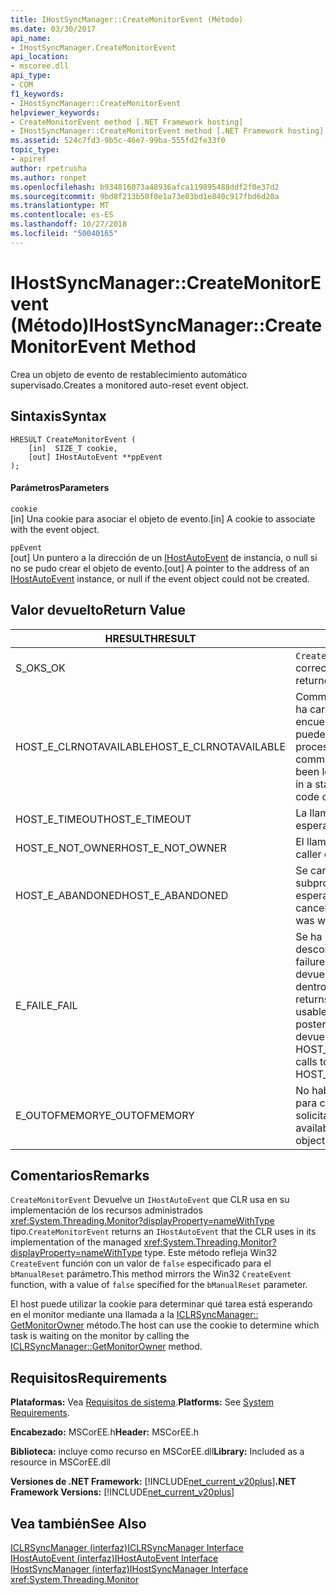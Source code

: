 ```yaml
---
title: IHostSyncManager::CreateMonitorEvent (Método)
ms.date: 03/30/2017
api_name:
- IHostSyncManager.CreateMonitorEvent
api_location:
- mscoree.dll
api_type:
- COM
f1_keywords:
- IHostSyncManager::CreateMonitorEvent
helpviewer_keywords:
- CreateMonitorEvent method [.NET Framework hosting]
- IHostSyncManager::CreateMonitorEvent method [.NET Framework hosting]
ms.assetid: 524c7fd3-9b5c-46e7-99ba-555fd2fe33f0
topic_type:
- apiref
author: rpetrusha
ms.author: ronpet
ms.openlocfilehash: b934816073a48936afca119895488ddf2f0e37d2
ms.sourcegitcommit: 9bd8f213b50f0e1a73e03bd1e840c917fbd6d20a
ms.translationtype: MT
ms.contentlocale: es-ES
ms.lasthandoff: 10/27/2018
ms.locfileid: "50040165"
---
```

# <a name="ihostsyncmanagercreatemonitorevent-method"></a><span data-ttu-id="1c874-102">IHostSyncManager::CreateMonitorEvent (Método)</span><span class="sxs-lookup"><span data-stu-id="1c874-102">IHostSyncManager::CreateMonitorEvent Method</span></span>
<span data-ttu-id="1c874-103">Crea un objeto de evento de restablecimiento automático supervisado.</span><span class="sxs-lookup"><span data-stu-id="1c874-103">Creates a monitored auto-reset event object.</span></span>  
  
## <a name="syntax"></a><span data-ttu-id="1c874-104">Sintaxis</span><span class="sxs-lookup"><span data-stu-id="1c874-104">Syntax</span></span>  
  
```  
HRESULT CreateMonitorEvent (  
    [in]  SIZE_T cookie,  
    [out] IHostAutoEvent **ppEvent  
);  
```  
  
#### <a name="parameters"></a><span data-ttu-id="1c874-105">Parámetros</span><span class="sxs-lookup"><span data-stu-id="1c874-105">Parameters</span></span>  
 `cookie`  
 <span data-ttu-id="1c874-106">[in] Una cookie para asociar el objeto de evento.</span><span class="sxs-lookup"><span data-stu-id="1c874-106">[in] A cookie to associate with the event object.</span></span>  
  
 `ppEvent`  
 <span data-ttu-id="1c874-107">[out] Un puntero a la dirección de un [IHostAutoEvent](../../../../docs/framework/unmanaged-api/hosting/ihostautoevent-interface.md) de instancia, o null si no se pudo crear el objeto de evento.</span><span class="sxs-lookup"><span data-stu-id="1c874-107">[out] A pointer to the address of an [IHostAutoEvent](../../../../docs/framework/unmanaged-api/hosting/ihostautoevent-interface.md) instance, or null if the event object could not be created.</span></span>  
  
## <a name="return-value"></a><span data-ttu-id="1c874-108">Valor devuelto</span><span class="sxs-lookup"><span data-stu-id="1c874-108">Return Value</span></span>  
  
|<span data-ttu-id="1c874-109">HRESULT</span><span class="sxs-lookup"><span data-stu-id="1c874-109">HRESULT</span></span>|<span data-ttu-id="1c874-110">Descripción</span><span class="sxs-lookup"><span data-stu-id="1c874-110">Description</span></span>|  
|-------------|-----------------|  
|<span data-ttu-id="1c874-111">S_OK</span><span class="sxs-lookup"><span data-stu-id="1c874-111">S_OK</span></span>|<span data-ttu-id="1c874-112">`CreateMonitorEvent` se devolvió correctamente.</span><span class="sxs-lookup"><span data-stu-id="1c874-112">`CreateMonitorEvent` returned successfully.</span></span>|  
|<span data-ttu-id="1c874-113">HOST_E_CLRNOTAVAILABLE</span><span class="sxs-lookup"><span data-stu-id="1c874-113">HOST_E_CLRNOTAVAILABLE</span></span>|<span data-ttu-id="1c874-114">Common language runtime (CLR) no se ha cargado en un proceso o el CLR se encuentra en un estado en el que no se puede ejecutar código administrado o procesar la llamada correctamente.</span><span class="sxs-lookup"><span data-stu-id="1c874-114">The common language runtime (CLR) has not been loaded into a process, or the CLR is in a state in which it cannot run managed code or process the call successfully.</span></span>|  
|<span data-ttu-id="1c874-115">HOST_E_TIMEOUT</span><span class="sxs-lookup"><span data-stu-id="1c874-115">HOST_E_TIMEOUT</span></span>|<span data-ttu-id="1c874-116">La llamada ha agotado el tiempo de espera.</span><span class="sxs-lookup"><span data-stu-id="1c874-116">The call timed out.</span></span>|  
|<span data-ttu-id="1c874-117">HOST_E_NOT_OWNER</span><span class="sxs-lookup"><span data-stu-id="1c874-117">HOST_E_NOT_OWNER</span></span>|<span data-ttu-id="1c874-118">El llamador no posee el bloqueo.</span><span class="sxs-lookup"><span data-stu-id="1c874-118">The caller does not own the lock.</span></span>|  
|<span data-ttu-id="1c874-119">HOST_E_ABANDONED</span><span class="sxs-lookup"><span data-stu-id="1c874-119">HOST_E_ABANDONED</span></span>|<span data-ttu-id="1c874-120">Se canceló un evento mientras un subproceso bloqueado o fibra estaba esperando en ella.</span><span class="sxs-lookup"><span data-stu-id="1c874-120">An event was canceled while a blocked thread or fiber was waiting on it.</span></span>|  
|<span data-ttu-id="1c874-121">E_FAIL</span><span class="sxs-lookup"><span data-stu-id="1c874-121">E_FAIL</span></span>|<span data-ttu-id="1c874-122">Se ha producido un error irrecuperable desconocido.</span><span class="sxs-lookup"><span data-stu-id="1c874-122">An unknown catastrophic failure occurred.</span></span> <span data-ttu-id="1c874-123">Cuando un método devuelve E_FAIL, CLR ya no es utilizable dentro del proceso.</span><span class="sxs-lookup"><span data-stu-id="1c874-123">When a method returns E_FAIL, the CLR is no longer usable within the process.</span></span> <span data-ttu-id="1c874-124">Las llamadas posteriores a métodos de hospedaje devuelven HOST_E_CLRNOTAVAILABLE.</span><span class="sxs-lookup"><span data-stu-id="1c874-124">Subsequent calls to hosting methods return HOST_E_CLRNOTAVAILABLE.</span></span>|  
|<span data-ttu-id="1c874-125">E_OUTOFMEMORY</span><span class="sxs-lookup"><span data-stu-id="1c874-125">E_OUTOFMEMORY</span></span>|<span data-ttu-id="1c874-126">No había suficiente memoria disponible para crear el objeto de evento solicitado.</span><span class="sxs-lookup"><span data-stu-id="1c874-126">Not enough memory was available to create the requested event object.</span></span>|  
  
## <a name="remarks"></a><span data-ttu-id="1c874-127">Comentarios</span><span class="sxs-lookup"><span data-stu-id="1c874-127">Remarks</span></span>  
 <span data-ttu-id="1c874-128">`CreateMonitorEvent` Devuelve un `IHostAutoEvent` que CLR usa en su implementación de los recursos administrados <xref:System.Threading.Monitor?displayProperty=nameWithType> tipo.</span><span class="sxs-lookup"><span data-stu-id="1c874-128">`CreateMonitorEvent` returns an `IHostAutoEvent` that the CLR uses in its implementation of the managed <xref:System.Threading.Monitor?displayProperty=nameWithType> type.</span></span> <span data-ttu-id="1c874-129">Este método refleja Win32 `CreateEvent` función con un valor de `false` especificado para el `bManualReset` parámetro.</span><span class="sxs-lookup"><span data-stu-id="1c874-129">This method mirrors the Win32 `CreateEvent` function, with a value of `false` specified for the `bManualReset` parameter.</span></span>  
  
 <span data-ttu-id="1c874-130">El host puede utilizar la cookie para determinar qué tarea está esperando en el monitor mediante una llamada a la [ICLRSyncManager:: GetMonitorOwner](../../../../docs/framework/unmanaged-api/hosting/iclrsyncmanager-getmonitorowner-method.md) método.</span><span class="sxs-lookup"><span data-stu-id="1c874-130">The host can use the cookie to determine which task is waiting on the monitor by calling the [ICLRSyncManager::GetMonitorOwner](../../../../docs/framework/unmanaged-api/hosting/iclrsyncmanager-getmonitorowner-method.md) method.</span></span>  
  
## <a name="requirements"></a><span data-ttu-id="1c874-131">Requisitos</span><span class="sxs-lookup"><span data-stu-id="1c874-131">Requirements</span></span>  
 <span data-ttu-id="1c874-132">**Plataformas:** Vea [Requisitos de sistema](../../../../docs/framework/get-started/system-requirements.md).</span><span class="sxs-lookup"><span data-stu-id="1c874-132">**Platforms:** See [System Requirements](../../../../docs/framework/get-started/system-requirements.md).</span></span>  
  
 <span data-ttu-id="1c874-133">**Encabezado:** MSCorEE.h</span><span class="sxs-lookup"><span data-stu-id="1c874-133">**Header:** MSCorEE.h</span></span>  
  
 <span data-ttu-id="1c874-134">**Biblioteca:** incluye como recurso en MSCorEE.dll</span><span class="sxs-lookup"><span data-stu-id="1c874-134">**Library:** Included as a resource in MSCorEE.dll</span></span>  
  
 <span data-ttu-id="1c874-135">**Versiones de .NET Framework:** [!INCLUDE[net_current_v20plus](../../../../includes/net-current-v20plus-md.md)]</span><span class="sxs-lookup"><span data-stu-id="1c874-135">**.NET Framework Versions:** [!INCLUDE[net_current_v20plus](../../../../includes/net-current-v20plus-md.md)]</span></span>  
  
## <a name="see-also"></a><span data-ttu-id="1c874-136">Vea también</span><span class="sxs-lookup"><span data-stu-id="1c874-136">See Also</span></span>  
 [<span data-ttu-id="1c874-137">ICLRSyncManager (interfaz)</span><span class="sxs-lookup"><span data-stu-id="1c874-137">ICLRSyncManager Interface</span></span>](../../../../docs/framework/unmanaged-api/hosting/iclrsyncmanager-interface.md)  
 [<span data-ttu-id="1c874-138">IHostAutoEvent (interfaz)</span><span class="sxs-lookup"><span data-stu-id="1c874-138">IHostAutoEvent Interface</span></span>](../../../../docs/framework/unmanaged-api/hosting/ihostautoevent-interface.md)  
 [<span data-ttu-id="1c874-139">IHostSyncManager (interfaz)</span><span class="sxs-lookup"><span data-stu-id="1c874-139">IHostSyncManager Interface</span></span>](../../../../docs/framework/unmanaged-api/hosting/ihostsyncmanager-interface.md)  
 <xref:System.Threading.Monitor>
